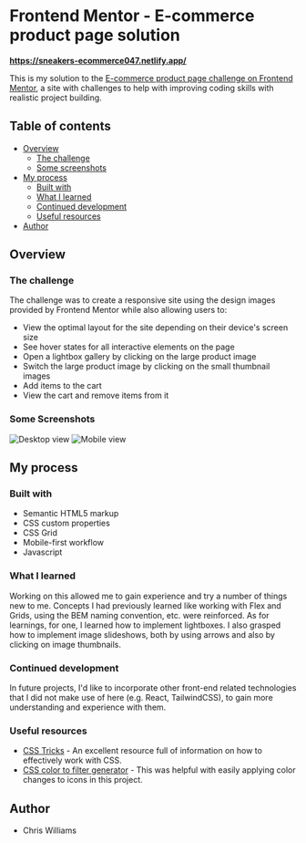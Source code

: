 # Frontend Mentor - E-commerce product page solution

**https://sneakers-ecommerce047.netlify.app/**

This is my solution to the [E-commerce product page challenge on Frontend Mentor](https://www.frontendmentor.io/challenges/ecommerce-product-page-UPsZ9MJp6), a site with challenges to help with improving coding skills with realistic project building.

## Table of contents

- [Overview](#overview)
  - [The challenge](#the-challenge)
  - [Some screenshots](#some-screenshots)
- [My process](#my-process)
  - [Built with](#built-with)
  - [What I learned](#what-i-learned)
  - [Continued development](#continued-development)
  - [Useful resources](#useful-resources)
- [Author](#author)

## Overview

### The challenge

The challenge was to create a responsive site using the design images provided by Frontend Mentor while also allowing users to:

- View the optimal layout for the site depending on their device's screen size
- See hover states for all interactive elements on the page
- Open a lightbox gallery by clicking on the large product image
- Switch the large product image by clicking on the small thumbnail images
- Add items to the cart
- View the cart and remove items from it

### Some Screenshots

![Desktop view](https://i.gyazo.com/9d5e7bb9d5ee1585d82296a4f9b879a4.jpg)
![Mobile view](https://i.gyazo.com/2adff57f2f225023336ceaca1da0eb17.png)

## My process

### Built with

- Semantic HTML5 markup
- CSS custom properties
- CSS Grid
- Mobile-first workflow
- Javascript

### What I learned

Working on this allowed me to gain experience and try a number of things new to me. Concepts I had previously learned like working with Flex and Grids, using the BEM naming convention, etc. were reinforced. As for learnings, for one, I learned how to implement lightboxes. I also grasped how to implement image slideshows, both by using arrows and also by clicking on image thumbnails.

### Continued development

In future projects, I'd like to incorporate other front-end related technologies that I did not make use of here (e.g. React, TailwindCSS), to gain more understanding and experience with them.

### Useful resources

- [CSS Tricks](https://css-tricks.com/) - An excellent resource full of information on how to effectively work with CSS.
- [CSS color to filter generator](https://codepen.io/sosuke/pen/Pjoqqp) - This was helpful with easily applying color changes to icons in this project.

## Author

- Chris Williams
